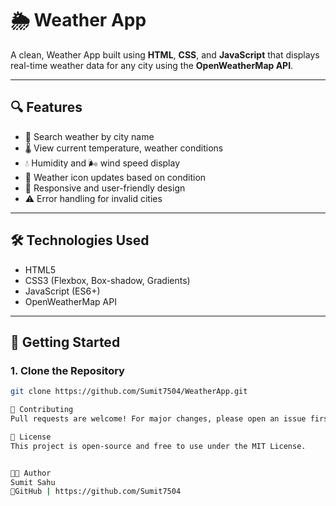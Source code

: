 # 🌦️ Weather App

A clean, Weather App built using **HTML**, **CSS**, and **JavaScript** that displays real-time weather data for any city using the **OpenWeatherMap API**.

---

## 🔍 Features

- 🔎 Search weather by city name
- 🌡️ View current temperature, weather conditions
- 💧 Humidity and 🌬️ wind speed display
- 🌇 Weather icon updates based on condition
- 📱 Responsive and user-friendly design
- ⚠️ Error handling for invalid cities
---
## 🛠️ Technologies Used

- HTML5
- CSS3 (Flexbox, Box-shadow, Gradients)
- JavaScript (ES6+)
- OpenWeatherMap API

---

## 🔑 Getting Started

### 1. Clone the Repository

```bash
git clone https://github.com/Sumit7504/WeatherApp.git

🤝 Contributing
Pull requests are welcome! For major changes, please open an issue first to discuss what you’d like to change.

📝 License
This project is open-source and free to use under the MIT License.


👨‍💻 Author
Sumit Sahu
🔗GitHub | https://github.com/Sumit7504